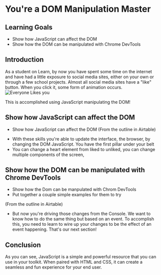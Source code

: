 # You're a DOM Manipulation Master

## Learning Goals

- Show how JavaScript can affect the DOM
- Show how the DOM can be manipulated with Chrome DevTools

## Introduction
As a student on Learn, by now you have spent some time on the internet and have had a little exposure to social media sites, either on your own or through a few school projects. Almost all social media sites have a "like" button. When you click it, some form of animation occurs. 
![Everyone Likes you](https://media.giphy.com/media/nbQhrNzt8tSqaKwhRt/giphy.gif)

This is accomplished using JavaScript manipulating the DOM!

## Show how JavaScript can affect the DOM
- Show how JavaScript can affect the DOM
(From the outline in Airtable)
* With these skills you're able to update the interface, the browser, by changing the DOM JavaScript. You have the first pillar under your belt
* You can change a heart element from liked to unliked, you can change multiple components of the screen,

## Show how the DOM can be manipulated with Chrome DevTools
- Show how the Dom can be manpulated with Chrom DevTools
- Put together a couple simple examples for them to try

(From the outline in Airtable)
* But now you're driving those changes from the Console. We want to know how to do the same thing but based on an event. To accomplish this, you need to learn to wire up your changes to be the effect of an event happening. That's our next section!

## Conclusion
As you can see, JavaScript is a simple and powerful resource that you can use in your toolkit. When paired with HTML and CSS, it can create a seamless and fun experience for your end user.
